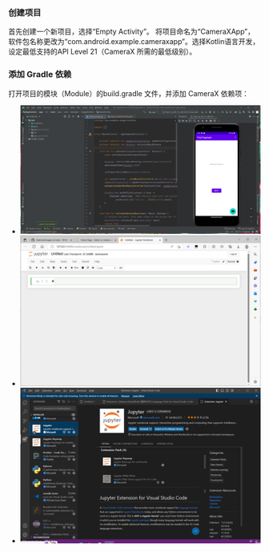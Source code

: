 ### 创建项目
首先创建一个新项目，选择“Empty Activity”。
将项目命名为“CameraXApp”，软件包名称更改为“com.android.example.cameraxapp”。选择Kotlin语言开发，设定最低支持的API Level 21（CameraX 所需的最低级别）。

### 添加 Gradle 依赖
打开项目的模块（Module）的build.gradle 文件，并添加 CameraX 依赖项：
- <img src="https://github.com/XIAOFA6/woyuyule/blob/main/img/1.png" />
- <img src="https://github.com/XIAOFA6/woyuyule/blob/main/img/2.png" />
- <img src="https://github.com/XIAOFA6/woyuyule/blob/main/img/3.png" />
